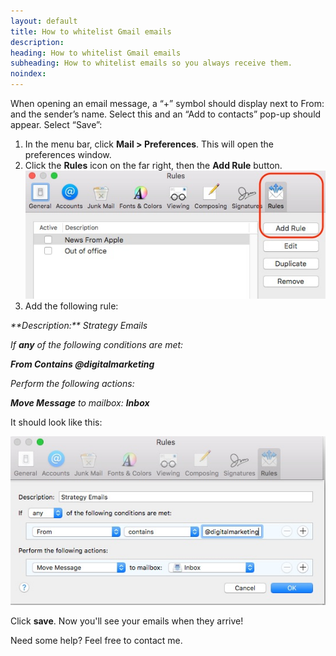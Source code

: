 ```yaml
---
layout: default
title: How to whitelist Gmail emails
description:
heading: How to whitelist Gmail emails
subheading: How to whitelist emails so you always receive them.
noindex:
---
```


When opening an email message, a “+” symbol should display next to From: and the sender’s name. Select this and an “Add to contacts” pop-up should appear. Select “Save”:

1. In the menu bar, click **Mail > Preferences**. This will open the preferences window.
2. Click the **Rules** icon on the far right, then the **Add Rule** button.<br> ![Select 'Rules > Add Rule](mac-mail-1.jpg)<br>
4. Add the following rule:

<em>
**Description:** Strategy Emails

If **any** of the following conditions are met:

**From Contains @digitalmarketing**

Perform the following actions:

**Move Message** to mailbox: **Inbox**

</em>

It should look like this:

![Sample mail rule in Mac Mail](mac-mail-2.jpg)

Click **save**. Now you'll see your emails when they arrive!

Need some help? Feel free to contact me.